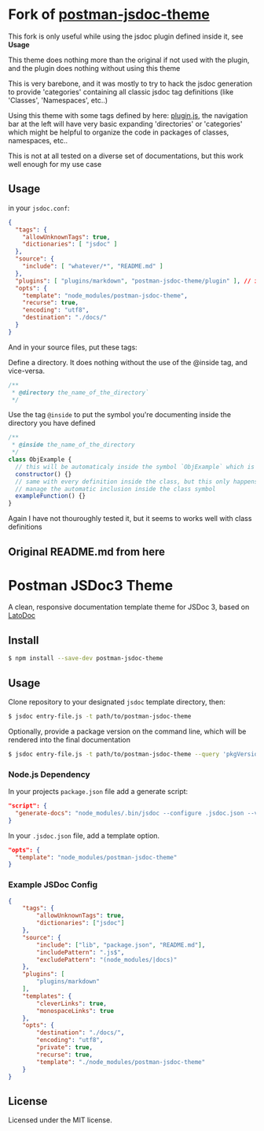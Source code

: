 # Fork of [postman-jsdoc-theme](https://github.com/postmanlabs/postman-jsdoc-theme)

This fork is only useful while using the jsdoc plugin defined inside it, see <b>Usage</b> 

This theme does nothing more than the original if not used with the plugin, and the plugin does nothing without using this theme

This is very barebone, and it was mostly to try to hack the jsdoc generation to provide 'categories' containing all classic jsdoc tag definitions (like 'Classes', 'Namespaces', etc..)

Using this theme with some tags defined by here: [plugin.js](https://github.com/antonin-lebrard/postman-jsdoc-theme/blob/master/plugin.js), the navigation bar at the left will have very basic expanding 'directories' or 'categories' which might be helpful to organize the code in packages of classes, namespaces, etc..

This is not at all tested on a diverse set of documentations, but this work well enough for my use case

## Usage

in your `jsdoc.conf`: 
```json
{
  "tags": {
    "allowUnknownTags": true,
    "dictionaries": [ "jsdoc" ]
  },
  "source": {
    "include": [ "whatever/*", "README.md" ]
  },
  "plugins": [ "plugins/markdown", "postman-jsdoc-theme/plugin" ], // important to put the plugin here
  "opts": {
    "template": "node_modules/postman-jsdoc-theme",
    "recurse": true,
    "encoding": "utf8",
    "destination": "./docs/"
  }
}
```

And in your source files, put these tags:

Define a directory. It does nothing without the use of the @inside tag, and vice-versa.
```javascript
/**
 * @directory the_name_of_the_directory`
 */
```

Use the tag `@inside` to put the symbol you're documenting inside the directory you have defined
```javascript
/**
 * @inside the_name_of_the_directory
 */ 
class ObjExample {
  // this will be automaticaly inside the symbol `ObjExample` which is inside `the_name_of_the_directory`
  constructor() {}
  // same with every definition inside the class, but this only happens because jsdoc itself
  // manage the automatic inclusion inside the class symbol
  exampleFunction() {}
}
```
Again I have not thouroughly tested it, but it seems to works well with class definitions

## Original README.md from here

# Postman JSDoc3 Theme

A clean, responsive documentation template theme for JSDoc 3, based on [LatoDoc](https://github.com/smeijer/latodoc)

## Install

```bash
$ npm install --save-dev postman-jsdoc-theme
```

## Usage

Clone repository to your designated `jsdoc` template directory, then:

```bash
$ jsdoc entry-file.js -t path/to/postman-jsdoc-theme
```

Optionally, provide a package version on the command line, which will be rendered into the final documentation
```bash
$ jsdoc entry-file.js -t path/to/postman-jsdoc-theme --query 'pkgVersion=2.3.0'
```

### Node.js Dependency

In your projects `package.json` file add a generate script:

```json
"script": {
  "generate-docs": "node_modules/.bin/jsdoc --configure .jsdoc.json --verbose"
}
```

In your `.jsdoc.json` file, add a template option.

```json
"opts": {
  "template": "node_modules/postman-jsdoc-theme"
}
```

### Example JSDoc Config

```json
{
    "tags": {
        "allowUnknownTags": true,
        "dictionaries": ["jsdoc"]
    },
    "source": {
        "include": ["lib", "package.json", "README.md"],
        "includePattern": ".js$",
        "excludePattern": "(node_modules/|docs)"
    },
    "plugins": [
        "plugins/markdown"
    ],
    "templates": {
        "cleverLinks": true,
        "monospaceLinks": true
    },
    "opts": {
        "destination": "./docs/",
        "encoding": "utf8",
        "private": true,
        "recurse": true,
        "template": "./node_modules/postman-jsdoc-theme"
    }
}
```

## License

Licensed under the MIT license.
